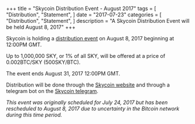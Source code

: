 +++
title = "Skycoin Distribution Event - August 2017"
tags = [
    "Distribution",
    "Statement",
]
date = "2017-07-23"
categories = [
    "Distribution",
    "Statement",
]
description = "A Skycoin Distribution Event will be held August 8, 2017"
+++

Skycoin is holding a [distribution event](https://www.skycoin.net/distribution/) on August 8, 2017 beginning at 12:00PM GMT.

Up to 1,000,000 SKY, or 1% of all SKY, will be offered at a price of 0.002BTC/SKY (500SKY/BTC).

The event ends August 31, 2017 12:00PM GMT.

Distribution will be done through the [Skycoin website](https://www.skycoin.net/) and through a telegram bot on the [Skycoin telegram](https://t.me/Skycoin).

*This event was originally scheduled for July 24, 2017 but has been rescheduled to August 8, 2017 due to uncertainty in the Bitcoin network during this time period.*

